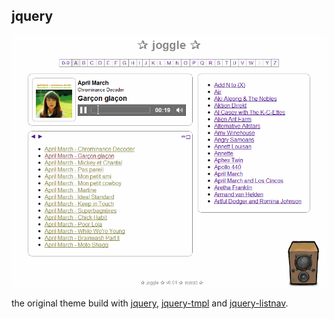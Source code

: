 jquery
------

![jquery theme](images/joggle.png)

the original theme build with [jquery](https://jquery.com/), [jquery-tmpl](https://github.com/BorisMoore/jquery-tmpl) and [jquery-listnav](https://ihwy.com/Labs/jquery-listnav-plugin/).
